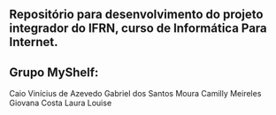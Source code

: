 ## Repositório para desenvolvimento do projeto integrador do IFRN, curso de Informática Para Internet.

## Grupo MyShelf:
Caio Vinícius de Azevedo
Gabriel dos Santos Moura
Camilly Meireles
Giovana Costa
Laura Louise
